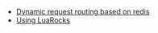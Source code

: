 <!---
    @title         Samples
    @creator       Yichun Zhang
    @created       2011-07-27 04:00 GMT
    @modifier      Zoom Quiet
    @modifier_link 
    @modified      2012-05-29 14:23 GMT
    @changes       9
--->

* [Dynamic request routing based on redis](dynamic-routing-based-on-redis.html)
* [Using LuaRocks](using-luarocks.html)
